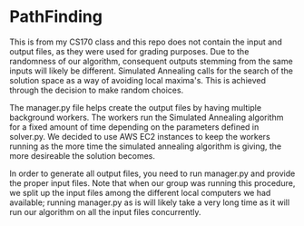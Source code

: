 # PathFinding
This is from my CS170 class and this repo does not contain the input and output files, as they were used for grading purposes.
Due to the randomness of our algorithm, consequent outputs stemming from the same inputs will likely be different. Simulated Annealing calls for the search of the solution space as a way of avoiding local maxima's. This is achieved through the decision to make random choices.

The manager.py file helps create the output files by having multiple background workers. The workers run the Simulated Annealing algorithm for a fixed amount of time depending on the parameters defined in solver.py. We decided to use AWS EC2 instances to keep the workers running as the more time the simulated annealing algorithm is giving, the more desireable the solution becomes.

In order to generate all output files, you need to run manager.py and provide the proper input files. Note that when our group was running this procedure, we split up the input files among the different local computers we had available; running manager.py as is will likely take a very long time as it will run our algorithm on all the input files concurrently.
